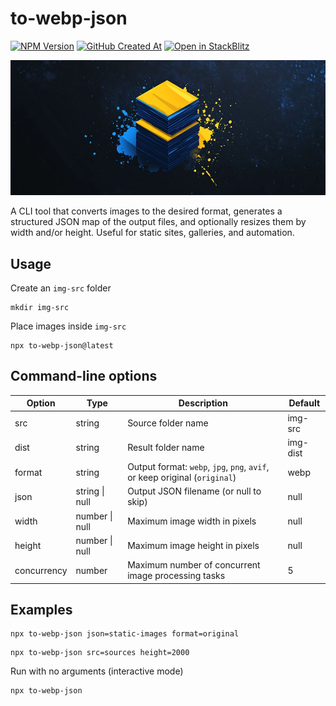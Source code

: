 # to-webp-json

[![NPM Version](https://img.shields.io/npm/v/to-webp-json?style=flat&logo=npm&label=version&color=cb3837)](https://www.npmjs.com/package/to-webp-json)
[![GitHub Created At](https://img.shields.io/github/created-at/vdistortion/to-webp-json?style=flat&logo=github)](https://github.com/vdistortion/to-webp-json)
[![Open in StackBlitz](https://developer.stackblitz.com/img/open_in_stackblitz_small.svg)](https://stackblitz.com/github/vdistortion/to-webp-json)

[![to-webp-json](docs/bg.jpg)](https://vdistortion.github.io/to-webp-json/)

A CLI tool that converts images to the desired format, generates a structured JSON map of the output files, and optionally resizes them by width and/or height. Useful for static sites, galleries, and automation.

## Usage

Create an `img-src` folder

```shell
mkdir img-src
```

Place images inside `img-src`

```shell
npx to-webp-json@latest
```

## Command-line options

| Option      | Type           | Description                                                                | Default  |
| ----------- | -------------- | -------------------------------------------------------------------------- | -------- |
| src         | string         | Source folder name                                                         | img-src  |
| dist        | string         | Result folder name                                                         | img-dist |
| format      | string         | Output format: `webp`, `jpg`, `png`, `avif`, or keep original (`original`) | webp     |
| json        | string \| null | Output JSON filename (or null to skip)                                     | null     |
| width       | number \| null | Maximum image width in pixels                                              | null     |
| height      | number \| null | Maximum image height in pixels                                             | null     |
| concurrency | number         | Maximum number of concurrent image processing tasks                        | 5        |

## Examples

```shell
npx to-webp-json json=static-images format=original
```

```shell
npx to-webp-json src=sources height=2000
```

Run with no arguments (interactive mode)

```shell
npx to-webp-json
```
